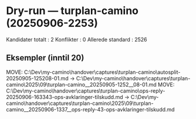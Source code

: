 # Dry-run — turplan-camino (20250906-2253)

Kandidater totalt : 2
Konflikter        : 0
Allerede standard : 2526

## Eksempler (inntil 20)
MOVE: C:\Dev\my-camino\handover\captures\turplan-camino\autosplit-20250905-125208-01.md
  ->  C:\Dev\my-camino\handover\captures\turplan-camino\2025\09\turplan-camino__20250905-1252__08-01.md
MOVE: C:\Dev\my-camino\handover\captures\turplan-camino\ops-reply-20250906-163343-ops-avklaringer-tilskudd.md
  ->  C:\Dev\my-camino\handover\captures\turplan-camino\2025\09\turplan-camino__20250906-1337__ops-reply-43-ops-avklaringer-tilskudd.md
